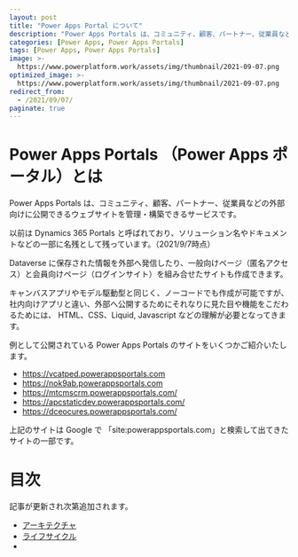 ```yaml
---
layout: post
title: "Power Apps Portal について"
description: "Power Apps Portals は、コミュニティ、顧客、パートナー、従業員などの外部向けに公開できるウェブサイトを管理・構築できるサービスです"
categories: [Power Apps, Power Apps Portals]
tags: [Power Apps, Power Apps Portals]
image: >-
  https://www.powerplatform.work/assets/img/thumbnail/2021-09-07.png
optimized_image: >-
  https://www.powerplatform.work/assets/img/thumbnail/2021-09-07.png
redirect_from:
  - /2021/09/07/
paginate: true
---
```


# Power Apps Portals （Power Apps ポータル）とは

Power Apps Portals は、コミュニティ、顧客、パートナー、従業員などの外部向けに公開できるウェブサイトを管理・構築できるサービスです。

以前は Dynamics 365 Portals と呼ばれており、ソリューション名やドキュメントなどの一部に名残として残っています。（2021/9/7時点）

Dataverse に保存された情報を外部へ発信したり、一般向けページ（匿名アクセス）と会員向けページ（ログインサイト）を組み合せたサイトも作成できます。

キャンバスアプリやモデル駆動型と同じく、ノーコードでも作成が可能ですが、社内向けアプリと違い、外部へ公開するためにそれなりに見た目や機能をこだわるためには、 HTML、CSS、Liquid, Javascript などの理解が必要となってきます。

例として公開されている Power Apps Portals のサイトをいくつかご紹介いたします。

- https://vcatped.powerappsportals.com
- https://nok9ab.powerappsportals.com
- https://mtcmscrm.powerappsportals.com/
- https://apcstaticdev.powerappsportals.com/
- https://dceocures.powerappsportals.com/

上記のサイトは Google で 「site:powerappsportals.com」と検索して出てきたサイトの一部です。

# 目次

記事が更新され次第追加されます。

- [アーキテクチャ](https://www.powerplatform.work/PowerAppsPortals_Architecture/)
- [ライフサイクル](https://www.powerplatform.work/PowerAppsPortals_LifeCycle/)
- 

